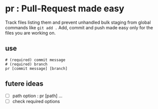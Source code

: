 # pr : Pull-Request made easy
Track files listing them and prevent unhandled bulk staging from global commands like `git add .` Add, commit and push made easy only for the files you are working on.

## use
```
# (required) commit message
# (required) branch
pr [commit message] [branch]
```

## futere ideas
* [ ] path option : pr [path] ...
* [ ] check required options
